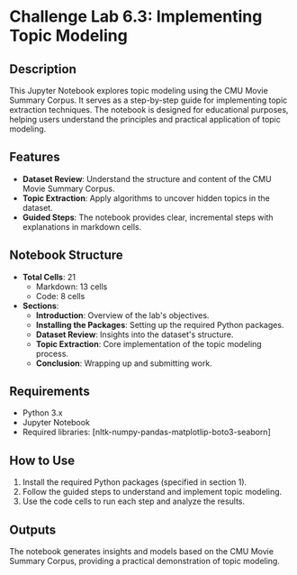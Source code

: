 # Challenge Lab 6.3: Implementing Topic Modeling

## Description

This Jupyter Notebook explores topic modeling using the CMU Movie Summary Corpus. It serves as a step-by-step guide for implementing topic extraction techniques. The notebook is designed for educational purposes, helping users understand the principles and practical application of topic modeling.

## Features

- **Dataset Review**: Understand the structure and content of the CMU Movie Summary Corpus.
- **Topic Extraction**: Apply algorithms to uncover hidden topics in the dataset.
- **Guided Steps**: The notebook provides clear, incremental steps with explanations in markdown cells.

## Notebook Structure

- **Total Cells**: 21
  - Markdown: 13 cells
  - Code: 8 cells
- **Sections**:
  - **Introduction**: Overview of the lab's objectives.
  - **Installing the Packages**: Setting up the required Python packages.
  - **Dataset Review**: Insights into the dataset's structure.
  - **Topic Extraction**: Core implementation of the topic modeling process.
  - **Conclusion**: Wrapping up and submitting work.

## Requirements

- Python 3.x
- Jupyter Notebook
- Required libraries: [nltk-numpy-pandas-matplotlip-boto3-seaborn]

## How to Use

1. Install the required Python packages (specified in section 1).
2. Follow the guided steps to understand and implement topic modeling.
3. Use the code cells to run each step and analyze the results.

## Outputs

The notebook generates insights and models based on the CMU Movie Summary Corpus, providing a practical demonstration of topic modeling.